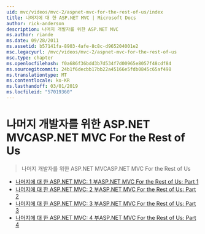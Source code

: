 ```yaml
---
uid: mvc/videos/mvc-2/aspnet-mvc-for-the-rest-of-us/index
title: 나머지에 대 한 ASP.NET MVC | Microsoft Docs
author: rick-anderson
description: 나머지 개발자를 위한 ASP.NET MVC
ms.author: riande
ms.date: 09/28/2011
ms.assetid: b57141fa-8903-4afe-8c8c-d965204001e2
msc.legacyurl: /mvc/videos/mvc-2/aspnet-mvc-for-the-rest-of-us
msc.type: chapter
ms.openlocfilehash: f0a686f36bdd3b7d534f7d00965e8057f48cdf84
ms.sourcegitcommit: 24b1f6decbb17bb22a45166e5fdb0845c65af498
ms.translationtype: MT
ms.contentlocale: ko-KR
ms.lasthandoff: 03/01/2019
ms.locfileid: "57019360"
---
```

<a name="aspnet-mvc-for-the-rest-of-us"></a><span data-ttu-id="fd07d-103">나머지 개발자를 위한 ASP.NET MVC</span><span class="sxs-lookup"><span data-stu-id="fd07d-103">ASP.NET MVC For the Rest of Us</span></span>
====================
> <span data-ttu-id="fd07d-104">나머지 개발자를 위한 ASP.NET MVC</span><span class="sxs-lookup"><span data-stu-id="fd07d-104">ASP.NET MVC For the Rest of Us</span></span>


- [<span data-ttu-id="fd07d-105">나머지에 대 한 ASP.NET MVC: 1 부</span><span class="sxs-lookup"><span data-stu-id="fd07d-105">ASP.NET MVC For the Rest of Us: Part 1</span></span>](aspnet-mvc-for-the-rest-of-us-part-1.md)
- [<span data-ttu-id="fd07d-106">나머지에 대 한 ASP.NET MVC: 2 부</span><span class="sxs-lookup"><span data-stu-id="fd07d-106">ASP.NET MVC For the Rest of Us: Part 2</span></span>](aspnet-mvc-for-the-rest-of-us-part-2.md)
- [<span data-ttu-id="fd07d-107">나머지에 대 한 ASP.NET MVC: 3 부</span><span class="sxs-lookup"><span data-stu-id="fd07d-107">ASP.NET MVC For the Rest of Us: Part 3</span></span>](aspnet-mvc-for-the-rest-of-us-part-3.md)
- [<span data-ttu-id="fd07d-108">나머지에 대 한 ASP.NET MVC: 4 부</span><span class="sxs-lookup"><span data-stu-id="fd07d-108">ASP.NET MVC For the Rest of Us: Part 4</span></span>](aspnet-mvc-for-the-rest-of-us-part-4.md)
